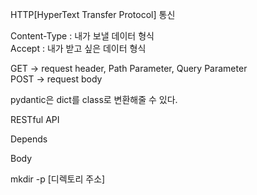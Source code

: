 HTTP[HyperText Transfer Protocol] 통신  

Content-Type : 내가 보낼 데이터 형식  
Accept : 내가 받고 싶은 데이터 형식  

GET -> request header, Path Parameter, Query Parameter  
POST -> request body  

pydantic은 dict를 class로 변환해줄 수 있다.  

RESTful API  

Depends  

Body  

mkdir -p [디렉토리 주소]  

